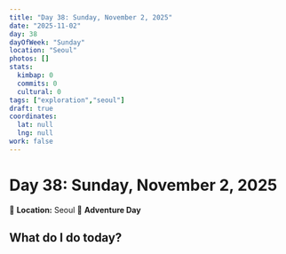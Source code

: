 ```yaml
---
title: "Day 38: Sunday, November 2, 2025"
date: "2025-11-02"
day: 38
dayOfWeek: "Sunday"
location: "Seoul"
photos: []
stats:
  kimbap: 0
  commits: 0
  cultural: 0
tags: ["exploration","seoul"]
draft: true
coordinates:
  lat: null
  lng: null
work: false
---
```

# Day 38: Sunday, November 2, 2025

📍 **Location:** Seoul
🎒 **Adventure Day**

## What do I do today?



